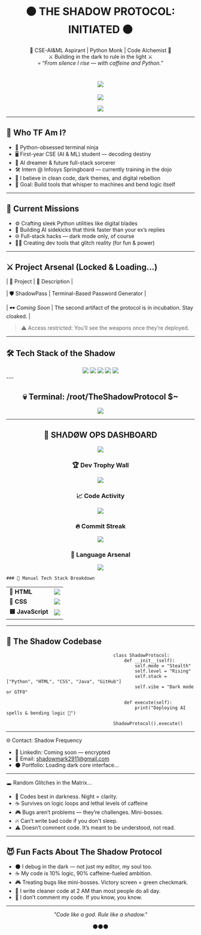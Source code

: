 <h1 align="center">⚫ THE SHADOW PROTOCOL: INITIATED ⚫</h1>

<p align="center">
🖤 CSE-AI&ML Aspirant | Python Monk | Code Alchemist 🖤<br>
⚔️ Building in the dark to rule in the light ⚔️<br>
💀 <i>“From silence I rise — with caffeine and Python.”</i>
</p>

<h1 align="center">
  <img src="https://readme-typing-svg.herokuapp.com?font=Orbitron&size=28&duration=2500&pause=1000&color=9D00FF&center=true&vCenter=true&width=680&lines=💀+Shadow+Protocol+Booting+...;⏳+Injecting+cyber-code+into+reality.;⚔️+SYSTEM+READY.">
</h1>
<!-- Hacker Terminal Energy (VT323) -->
<p align="center">
  <img src="https://readme-typing-svg.herokuapp.com?font=VT323&size=24&duration=3000&pause=1000&color=9D00FF&center=true&vCenter=true&width=680&lines=Code.+Dominate.+Repeat.;Dark+mode+is+my+default+reality.;Every+bug+is+just+XP+in+disguise.">
</p>
<!-- Futuristic Energy (Orbitron) -->
<p align="center">
  <img src="https://readme-typing-svg.herokuapp.com?font=Orbitron&size=22&duration=3000&pause=1000&color=9D00FF&center=true&vCenter=true&width=680&lines=Hack+the+matrix+with+clean+scripts.;Reality+bends+to+compiled+code.;Executing+Shadow+Protocol+Sequence...">
</p>

---

## 🧠 Who TF Am I?

- 🐍 Python-obsessed terminal ninja  
- 🖥️ First-year CSE (AI & ML) student — decoding destiny  
- 🔮 AI dreamer & future full-stack sorcerer  
- 🛠️ Intern @ Infosys Springboard — currently training in the dojo  
- 🦾 I believe in clean code, dark themes, and digital rebellion  
- 🎯 Goal: Build tools that whisper to machines and bend logic itself  

---

## 🚀 Current Missions

- ⚙️ Crafting sleek Python utilities like digital blades  
- 🤖 Building AI sidekicks that think faster than your ex’s replies  
- 🌐 Full-stack hacks — dark mode only, of course  
- 👨‍💻 Creating dev tools that glitch reality (for fun & power)  

---

## ⚔️ Project Arsenal (Locked & Loading...)

| 💼 Project | 🧩 Description |

|  🛡️ ShadowPass   | Terminal-Based Password Generator  |

| 🕶️ *Coming Soon* | The second artifact of the protocol is in incubation. Stay cloaked. |

> ⚠️ Access restricted: You’ll see the weapons once they’re deployed.

---

## 🛠️ Tech Stack of the Shadow

<div align="center">

<img src="https://img.shields.io/badge/Python-%233670A0?style=for-the-badge&logo=python&logoColor=white" />
<img src="https://img.shields.io/badge/Java-%23ED8B00?style=for-the-badge&logo=java&logoColor=white" />
<img src="https://img.shields.io/badge/HTML5-%23E34F26?style=for-the-badge&logo=html5&logoColor=white" />
<img src="https://img.shields.io/badge/CSS3-%231572B6?style=for-the-badge&logo=css3&logoColor=white" />
<img src="https://img.shields.io/badge/GitHub-%23181717?style=for-the-badge&logo=github&logoColor=white" />

</div>
---
<!-- Centered, terminal-themed GitHub dashboard with neon vibe -->

<h2 align="center">💀 Terminal: /root/TheShadowProtocol $~</h2>
<p align="center">
  <img src="https://img.shields.io/badge/Decrypting-stats...🧠-F700FF?style=for-the-badge&logo=codeforces&logoColor=white" />
</p>

<!-- 💀 SHΛDØW OPS DASHBOARD -->
---

<h2 align="center">🧠 SHΛDØW OPS DASHBOARD</h2>

<p align="center">
  <img src="https://img.shields.io/badge/Decrypting-stats...🧠-F700FF?style=for-the-badge&logo=codeforces&logoColor=white" />
</p>

<div align="center">

  <!-- 🏆 Dev Trophy Wall -->
  <h3>🏆 Dev Trophy Wall</h3>
  <img src="https://github-profile-trophy.vercel.app/?username=TheShadowProtocol&theme=algolia&margin-w=10&no-bg=true&no-frame=true" />

  <!-- 📊 GitHub Stats -->
  <h3>📈 Code Activity</h3>
  <img src="https://github-readme-stats.vercel.app/api?username=TheShadowProtocol&show_icons=true&theme=tokyonight&border_radius=10&hide_border=true&count_private=true" />

  <!-- 🔥 GitHub Streak -->
  <h3>🔥 Commit Streak</h3>
  <img src="https://github-readme-streak-stats.herokuapp.com/?user=TheShadowProtocol&theme=tokyonight&hide_border=true&border_radius=10" />

  <!-- 🚀 Language Arsenal -->
  <h3>🚀 Language Arsenal</h3>
  <img src="https://github-readme-stats.vercel.app/api/top-langs/?username=TheShadowProtocol&layout=compact&theme=tokyonight&border_radius=10&hide_border=true" />
</div>


  
    ### 🧰 Manual Tech Stack Breakdown

<table>
  <tr>
    <td><b>💠 HTML</b></td>
    <td>
      <img src="https://img.shields.io/badge/HTML-75%25-ff6f91?style=for-the-badge&logo=html5&logoColor=white">
    </td>
  </tr>
  <tr>
    <td><b>🔷 CSS</b></td>
    <td>
      <img src="https://img.shields.io/badge/CSS-70%25-5aa9e6?style=for-the-badge&logo=css3&logoColor=white">
    </td>
  </tr>
  <tr>
    <td><b>🟨 JavaScript</b></td>
    <td>
      <img src="https://img.shields.io/badge/JavaScript-68%25-f7df1e?style=for-the-badge&logo=javascript&logoColor=black">
    </td>
  </tr>
</table>
</div>



---

## 🧬 The Shadow Codebase


                                            class ShadowProtocol:
                                                def __init__(self):
                                                    self.mode = "Stealth"
                                                    self.level = "Rising"
                                                    self.stack = ["Python", "HTML", "CSS", "Java", "GitHub"]
                                                    self.vibe = "Dark mode or GTFO"
                                            
                                                def execute(self):
                                                    print("Deploying AI spells & bending logic 🔮")
                                            
                                            ShadowProtocol().execute()
--- 

🌐 Contact: Shadow Frequency

- 🔗 LinkedIn: Coming soon — encrypted
- 📧 Email: shadowmark2911@gmail.com
- 🌑 Portfolio: Loading dark core interface...

---

🕳️ Random Glitches in the Matrix...

- 🌌 Codes best in darkness. Night = clarity.
- ☕ Survives on logic loops and lethal levels of caffeine
- 🎮 Bugs aren’t problems — they’re challenges. Mini-bosses.
- 🔥 Can’t write bad code if you don't sleep.
- ⚠️ Doesn’t comment code. It’s meant to be understood, not read.

---

## 😈 Fun Facts About The Shadow Protocol

- 🌑 I debug in the dark — not just my editor, my soul too.  
- ☕ My code is 10% logic, 90% caffeine-fueled ambition.  
- 🎮 Treating bugs like mini-bosses. Victory screen = green checkmark.  
- 👻 I write cleaner code at 2 AM than most people do all day.  
- 🔮 I don’t comment my code. If you know, you know.  

---

<p align="center"><i>"Code like a god. Rule like a shadow."</i></p>
<p align="center">⚫⚫⚫</p>   


